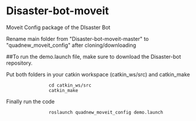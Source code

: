 # Disaster-bot-moveit
Moveit Config package of the DIsaster Bot


Rename main folder from "Disaster-bot-moveit-master" to "quadnew_moveit_config" after cloning/downloading



##To run the demo.launch file, make sure to download the Disaster-bot repository.

Put both folders in your catkin workspace (catkin_ws/src) and catkin_make

                    cd catkin_ws/src
                    catkin_make
                    
Finally run the code
                    
                    roslaunch quadnew_moveit_config demo.launch
    
